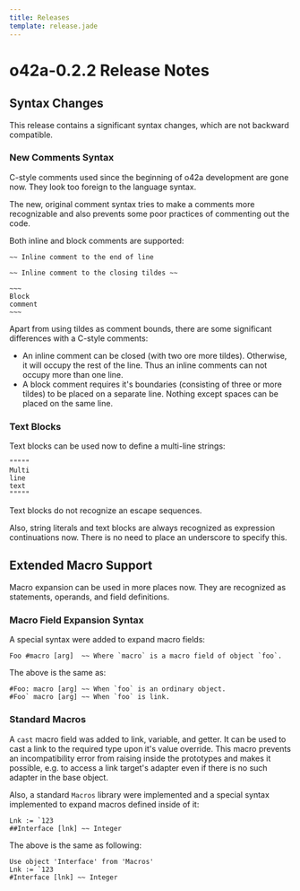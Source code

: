 ```yaml
---
title: Releases
template: release.jade
---
```


o42a-0.2.2 Release Notes
========================

Syntax Changes
--------------

This release contains a significant syntax changes, which are not backward
compatible.


### New Comments Syntax ###

C-style comments used since the beginning of o42a development are gone now.
They look too foreign to the language syntax.

The new, original comment syntax tries to make a comments more recognizable and
also prevents some poor practices of commenting out the code.

Both inline and block comments are supported:
```
~~ Inline comment to the end of line

~~ Inline comment to the closing tildes ~~

~~~
Block
comment
~~~
```

Apart from using tildes as comment bounds, there are some significant
differences with a C-style comments:

* An inline comment can be closed (with two ore more tildes). Otherwise, it will
  occupy the rest of the line. Thus an inline comments can not occupy more than
  one line.
* A block comment requires it's boundaries (consisting of three or more tildes)
  to be placed on a separate line. Nothing except spaces can be placed on the
  same line.


### Text Blocks ###

Text blocks can be used now to define a multi-line strings:
```
"""""
Multi
line
text
"""""
```

Text blocks do not recognize an escape sequences.

Also, string literals and text blocks are always recognized as expression
continuations now. There is no need to place an underscore to specify this.


Extended Macro Support
----------------------

Macro expansion can be used in more places now. They are recognized as 
statements, operands, and field definitions.


### Macro Field Expansion Syntax ###

A special syntax were added to expand macro fields:
```
Foo #macro [arg]  ~~ Where `macro` is a macro field of object `foo`.
```

The above is the same as:
```
#Foo: macro [arg] ~~ When `foo` is an ordinary object.
#Foo` macro [arg] ~~ When `foo` is link.
```

### Standard Macros ###

A `cast` macro field was added to link, variable, and getter. It can be used to
cast a link to the required type upon it's value override. This macro prevents
an incompatibility error from raising inside the prototypes and makes it
possible, e.g. to access a link target's adapter even if there is no such
adapter in the base object.

Also, a standard `Macros` library were implemented and a special syntax
implemented to expand macros defined inside of it:
```
Lnk := `123
##Interface [lnk] ~~ Integer
```

The above is the same as following:
```o42a
Use object 'Interface' from 'Macros'
Lnk := `123
#Interface [lnk] ~~ Integer
```
